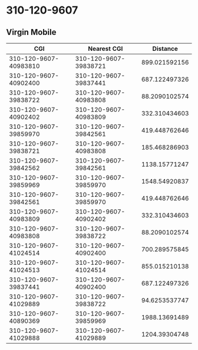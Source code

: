 # 310-120-9607
## Virgin Mobile


| CGI | Nearest CGI | Distance |
|-----|-------------|----------|
| 310-120-9607-40983810 | 310-120-9607-39838721 | 899.021592156 |
| 310-120-9607-40902400 | 310-120-9607-39837441 | 687.122497326 |
| 310-120-9607-39838722 | 310-120-9607-40983808 | 88.2090102574 |
| 310-120-9607-40902402 | 310-120-9607-40983809 | 332.310434603 |
| 310-120-9607-39859970 | 310-120-9607-39842561 | 419.448762646 |
| 310-120-9607-39838721 | 310-120-9607-40983808 | 185.468286903 |
| 310-120-9607-39842562 | 310-120-9607-39842561 | 1138.15771247 |
| 310-120-9607-39859969 | 310-120-9607-39859970 | 1548.54920837 |
| 310-120-9607-39842561 | 310-120-9607-39859970 | 419.448762646 |
| 310-120-9607-40983809 | 310-120-9607-40902402 | 332.310434603 |
| 310-120-9607-40983808 | 310-120-9607-39838722 | 88.2090102574 |
| 310-120-9607-41024514 | 310-120-9607-40902400 | 700.289575845 |
| 310-120-9607-41024513 | 310-120-9607-41024514 | 855.015210138 |
| 310-120-9607-39837441 | 310-120-9607-40902400 | 687.122497326 |
| 310-120-9607-41029889 | 310-120-9607-39838722 | 94.6253537747 |
| 310-120-9607-40890369 | 310-120-9607-39859969 | 1988.13691489 |
| 310-120-9607-41029888 | 310-120-9607-41029889 | 1204.39304748 |
